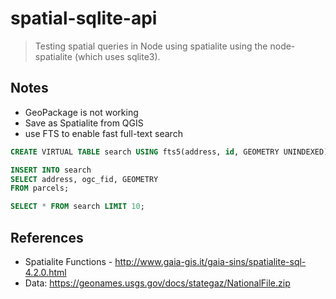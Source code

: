 # spatial-sqlite-api

> Testing spatial queries in Node using spatialite using the node-spatialite (which uses sqlite3).

## Notes

- GeoPackage is not working
- Save as Spatialite from QGIS
- use FTS to enable fast full-text search

```SQL
CREATE VIRTUAL TABLE search USING fts5(address, id, GEOMETRY UNINDEXED);

INSERT INTO search
SELECT address, ogc_fid, GEOMETRY
FROM parcels;

SELECT * FROM search LIMIT 10;
```

## References

- Spatialite Functions - http://www.gaia-gis.it/gaia-sins/spatialite-sql-4.2.0.html
- Data: https://geonames.usgs.gov/docs/stategaz/NationalFile.zip
